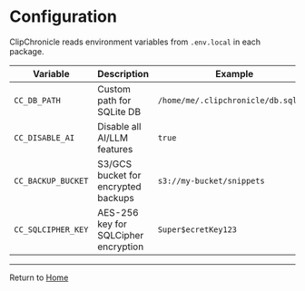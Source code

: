 # Configuration

ClipChronicle reads environment variables from `.env.local` in each package.

| Variable           | Description                          | Example                             |
| ------------------ | ------------------------------------ | ----------------------------------- |
| `CC_DB_PATH`       | Custom path for SQLite DB            | `/home/me/.clipchronicle/db.sqlite` |
| `CC_DISABLE_AI`    | Disable all AI/LLM features          | `true`                              |
| `CC_BACKUP_BUCKET` | S3/GCS bucket for encrypted backups  | `s3://my-bucket/snippets`           |
| `CC_SQLCIPHER_KEY` | AES-256 key for SQLCipher encryption | `Super$ecretKey123`                 |

---

Return to [Home](index.md)
